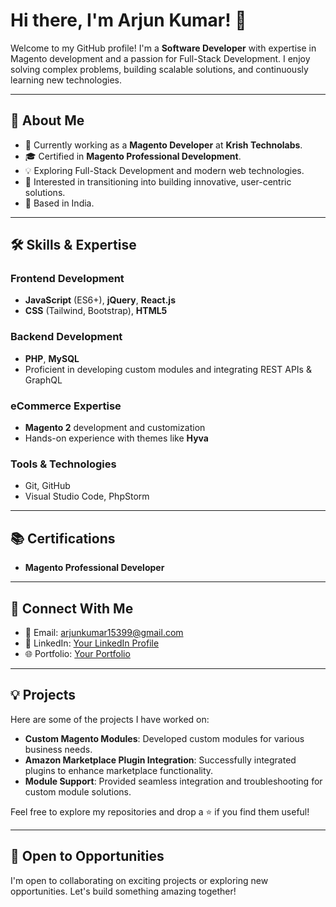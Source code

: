 # Hi there, I'm Arjun Kumar! 👋

Welcome to my GitHub profile! I'm a **Software Developer** with expertise in Magento development and a passion for Full-Stack Development. I enjoy solving complex problems, building scalable solutions, and continuously learning new technologies.

---

## 🚀 About Me

- 💼 Currently working as a **Magento Developer** at **Krish Technolabs**.
- 🎓 Certified in **Magento Professional Development**.
- 💡 Exploring Full-Stack Development and modern web technologies.
- 🌟 Interested in transitioning into building innovative, user-centric solutions.
- 📍 Based in India.

---

## 🛠️ Skills & Expertise

### **Frontend Development**
- **JavaScript** (ES6+), **jQuery**, **React.js**
- **CSS** (Tailwind, Bootstrap), **HTML5**

### **Backend Development**
- **PHP**, **MySQL**
- Proficient in developing custom modules and integrating REST APIs & GraphQL

### **eCommerce Expertise**
- **Magento 2** development and customization
- Hands-on experience with themes like **Hyva**

### **Tools & Technologies**
- Git, GitHub
- Visual Studio Code, PhpStorm

---

## 📚 Certifications
- **Magento Professional Developer**

---

## 🔗 Connect With Me

- 📧 Email: [arjunkumar15399@gmail.com](mailto:arjunkumar15399@gmail.com)
- 💼 LinkedIn: [Your LinkedIn Profile](www.linkedin.com/in/arjunakumar)
- 🌐 Portfolio: [Your Portfolio](https://arjun-webfolio.netlify.app)

---

## 💡 Projects

Here are some of the projects I have worked on:

- **Custom Magento Modules**: Developed custom modules for various business needs.
- **Amazon Marketplace Plugin Integration**: Successfully integrated plugins to enhance marketplace functionality.
- **Module Support**: Provided seamless integration and troubleshooting for custom module solutions.

Feel free to explore my repositories and drop a ⭐ if you find them useful!

---

## 🤝 Open to Opportunities

I'm open to collaborating on exciting projects or exploring new opportunities. Let's build something amazing together!
